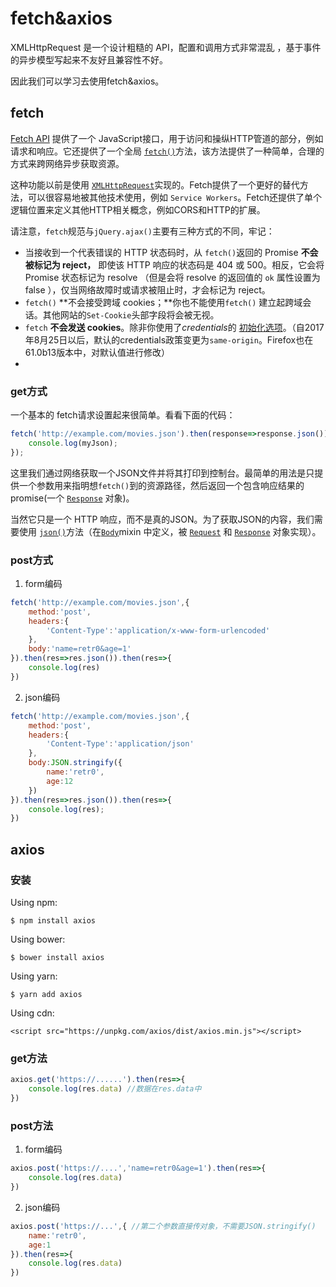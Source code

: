 # fetch&axios

XMLHttpRequest 是一个设计粗糙的 API，配置和调用方式非常混乱 ，基于事件的异步模型写起来不友好且兼容性不好。

因此我们可以学习去使用fetch&axios。

## fetch

[Fetch API](https://developer.mozilla.org/en-US/docs/Web/API/Fetch_API) 提供了一个 JavaScript接口，用于访问和操纵HTTP管道的部分，例如请求和响应。它还提供了一个全局 [`fetch()`](https://developer.mozilla.org/zh-CN/docs/Web/API/GlobalFetch/fetch)方法，该方法提供了一种简单，合理的方式来跨网络异步获取资源。

这种功能以前是使用  [`XMLHttpRequest`](https://developer.mozilla.org/zh-CN/docs/Web/API/XMLHttpRequest)实现的。Fetch提供了一个更好的替代方法，可以很容易地被其他技术使用，例如 `Service Workers`。Fetch还提供了单个逻辑位置来定义其他HTTP相关概念，例如CORS和HTTP的扩展。

请注意，`fetch`规范与`jQuery.ajax()`主要有三种方式的不同，牢记：

- 当接收到一个代表错误的 HTTP 状态码时，从 `fetch()`返回的 Promise **不会被标记为 reject，** 即使该 HTTP 响应的状态码是 404 或 500。相反，它会将 Promise 状态标记为 resolve （但是会将 resolve 的返回值的 `ok` 属性设置为 false ），仅当网络故障时或请求被阻止时，才会标记为 reject。
- `fetch()` **不会接受跨域 cookies；**你也不能使用`fetch()` 建立起跨域会话。其他网站的`Set-Cookie`头部字段将会被无视。
- `fetch` **不会发送 cookies**。除非你使用了*credentials*的 [初始化选项](https://developer.mozilla.org/zh-CN/docs/Web/API/WindowOrWorkerGlobalScope/fetch#Parameters)。（自2017年8月25日以后，默认的credentials政策变更为`same-origin`。Firefox也在61.0b13版本中，对默认值进行修改）
- 

### get方式

一个基本的 fetch请求设置起来很简单。看看下面的代码：

```js
fetch('http://example.com/movies.json').then(response=>response.json()).then(function(myJson) {
    console.log(myJson);
});
```

这里我们通过网络获取一个JSON文件并将其打印到控制台。最简单的用法是只提供一个参数用来指明想`fetch()`到的资源路径，然后返回一个包含响应结果的promise(一个 [`Response`](https://developer.mozilla.org/zh-CN/docs/Web/API/Response) 对象)。

当然它只是一个 HTTP 响应，而不是真的JSON。为了获取JSON的内容，我们需要使用 [`json()`](https://developer.mozilla.org/zh-CN/docs/Web/API/Body/json)方法（在[`Body`](https://developer.mozilla.org/zh-CN/docs/Web/API/Body)mixin 中定义，被 [`Request`](https://developer.mozilla.org/zh-CN/docs/Web/API/Request) 和 [`Response`](https://developer.mozilla.org/zh-CN/docs/Web/API/Response) 对象实现）。



### post方式

1. form编码

```js
fetch('http://example.com/movies.json',{
    method:'post',
    headers:{
        'Content-Type':'application/x-www-form-urlencoded'
    },
    body:'name=retr0&age=1'
}).then(res=>res.json()).then(res=>{
    console.log(res)
})
```

2. json编码

```js
fetch('http://example.com/movies.json',{
    method:'post',
    headers:{
        'Content-Type':'application/json'
    },
    body:JSON.stringify({
        name:'retr0',
        age:12
    })
}).then(res=>res.json()).then(res=>{
    console.log(res);
})
```



## axios

### 安装

Using npm:

```
$ npm install axios
```

Using bower:

```
$ bower install axios
```

Using yarn:

```
$ yarn add axios
```

Using cdn:

```
<script src="https://unpkg.com/axios/dist/axios.min.js"></script>
```

### get方法

```js
axios.get('https://......').then(res=>{
    console.log(res.data) //数据在res.data中
})
```



### post方法

1. form编码

```js
axios.post('https://....','name=retr0&age=1').then(res=>{
    console.log(res.data)
})
```

2. json编码

```js
axios.post('https://...',{ //第二个参数直接传对象，不需要JSON.stringify()
    name:'retr0',
    age:1
}).then(res=>{
    console.log(res.data)
})
```



